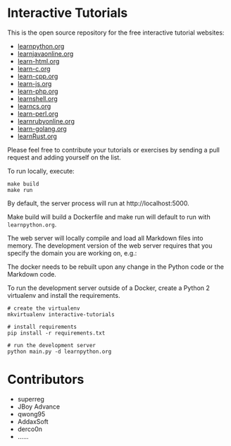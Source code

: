 Interactive Tutorials
=====================

This is the open source repository for the free interactive tutorial websites:

* [learnpython.org](https://www.learnpython.org)
* [learnjavaonline.org](https://www.learnjavaonline.org)
* [learn-html.org](https://www.learn-html.org)
* [learn-c.org](https://www.learn-c.org)
* [learn-cpp.org](https://www.learn-cpp.org)
* [learn-js.org](https://www.learn-js.org)
* [learn-php.org](https://www.learn-php.org)
* [learnshell.org](https://www.learnshell.org)
* [learncs.org](https://www.learncs.org)
* [learn-perl.org](https://www.learn-perl.org)
* [learnrubyonline.org](https://www.learnrubyonline.org)
* [learn-golang.org](https://www.learn-golang.org)
* [learnRust.org](https://learnRust.org)

Please feel free to contribute your tutorials or exercises by sending a pull request and adding yourself on the list.

To run locally, execute:

    make build
    make run   

By default, the server process will run at http://localhost:5000.

Make build will build a Dockerfile and make run will default to run with `learnpython.org`.

The web server will locally compile and load all Markdown files into memory. The development version of the web server
requires that you specify the domain you are working on, e.g.:

The docker needs to be rebuilt upon any change in the Python code or the Markdown code.

To run the development server outside of a Docker, create a Python 2 virtualenv and install the requirements.

    # create the virtualenv
    mkvirtualenv interactive-tutorials
    
    # install requirements
    pip install -r requirements.txt
    
    # run the development server
    python main.py -d learnpython.org
    


Contributors
============
- superreg
- JBoy Advance
- qwong95
- AddaxSoft
- derco0n
- ...<perhaps you>...
